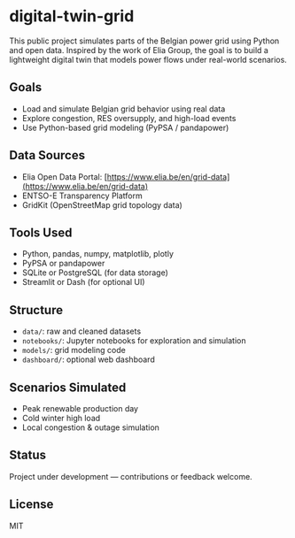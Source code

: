 # digital-twin-grid
This public project simulates parts of the Belgian power grid using Python and open data. Inspired by the work of Elia Group, the goal is to build a lightweight digital twin that models power flows under real-world scenarios.

## Goals
- Load and simulate Belgian grid behavior using real data
- Explore congestion, RES oversupply, and high-load events
- Use Python-based grid modeling (PyPSA / pandapower)

## Data Sources
- Elia Open Data Portal: [https://www.elia.be/en/grid-data](https://www.elia.be/en/grid-data)
- ENTSO-E Transparency Platform
- GridKit (OpenStreetMap grid topology data)

## Tools Used
- Python, pandas, numpy, matplotlib, plotly
- PyPSA or pandapower
- SQLite or PostgreSQL (for data storage)
- Streamlit or Dash (for optional UI)

## Structure
- `data/`: raw and cleaned datasets
- `notebooks/`: Jupyter notebooks for exploration and simulation
- `models/`: grid modeling code
- `dashboard/`: optional web dashboard

## Scenarios Simulated
- Peak renewable production day
- Cold winter high load
- Local congestion & outage simulation

## Status
Project under development — contributions or feedback welcome.

## License
MIT
